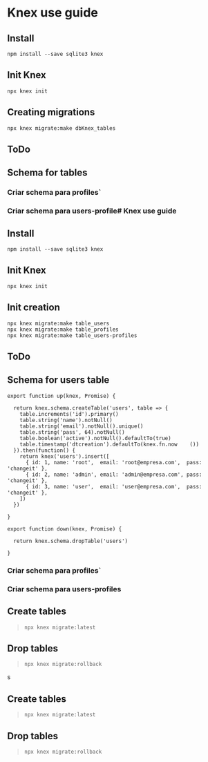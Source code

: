 # Knex use guide

## Install

    npm install --save sqlite3 knex

## Init Knex

    npx knex init

## Creating migrations

    npx knex migrate:make dbKnex_tables

## ToDo

## Schema for tables


### Criar schema para profiles`
### Criar schema para users-profile# Knex use guide

## Install

    npm install --save sqlite3 knex

## Init Knex

    npx knex init

## Init creation

    npx knex migrate:make table_users
    npx knex migrate:make table_profiles
    npx knex migrate:make table_users-profiles

## ToDo

## Schema for users table

    
    export function up(knex, Promise) {
    
      return knex.schema.createTable('users', table => {
        table.increments('id').primary()
        table.string('name').notNull()
        table.string('email').notNull().unique()
        table.string('pass', 64).notNull()
        table.boolean('active').notNull().defaultTo(true)
        table.timestamp('dtcreation').defaultTo(knex.fn.now    ())
      }).then(function() {
        return knex('users').insert([
          { id: 1, name: 'root',  email: 'root@empresa.com',  pass: 'changeit' },
          { id: 2, name: 'admin', email: 'admin@empresa.com', pass: 'changeit' },
          { id: 3, name: 'user',  email: 'user@empresa.com',  pass: 'changeit' },
        ])
      })
      
    }
    
    export function down(knex, Promise) {
    
      return knex.schema.dropTable('users')
      
    }
    

### Criar schema para profiles`
### Criar schema para users-profiles

## Create tables

> `npx knex migrate:latest`

## Drop tables

> `npx knex migrate:rollback`

s

## Create tables

> `npx knex migrate:latest`

## Drop tables

> `npx knex migrate:rollback`

